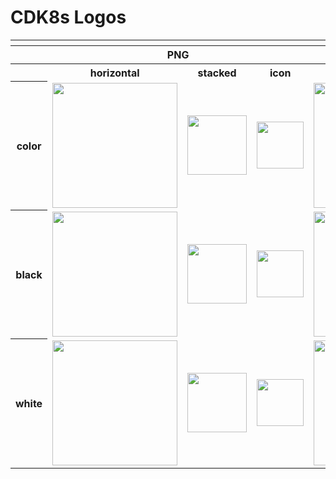 # CDK8s Logos

<table>
    <tr>
    	<th colspan="7"></th>
    </tr>
    <tr>
        <th></th>
        <th colspan="3">PNG</th>
        <th colspan="3">SVG</th>
    </tr>
    <tr>
        <th></th>
        <th>horizontal</th>
        <th>stacked</th>
        <th>icon</th>
        <th>horizontal</th>
        <th>stacked</th>
        <th>icon</th>
    </tr>
    <tr>
        <th>color</th>
        <td><img src="../horizontal/cdk8s.horizontal.color.png" width="200"></td>
        <td><img src="../stacked/cdk8s.stacked.color.png" width="95"></td>
        <td><img src="../icon/cdk8s.icon.color.png" width="75"></td>
        <td><img src="../horizontal/cdk8s.horizontal.color.svg" width="200"></td>
        <td><img src="../stacked/cdk8s.stacked.color.svg" width="95"></td>
        <td><img src="../icon/cdk8s.icon.color.svg" width="75"></td>
    </tr>
    <tr>
        <th>black</th>
        <td><img src="../horizontal/cdk8s.horizontal.black.png" width="200"></td>
        <td><img src="../stacked/cdk8s.stacked.black.png" width="95"></td>
        <td><img src="../icon/cdk8s.icon.black.png" width="75"></td>
        <td><img src="../horizontal/cdk8s.horizontal.black.svg" width="200"></td>
        <td><img src="../stacked/cdk8s.stacked.black.svg" width="95"></td>
        <td><img src="../icon/cdk8s.icon.black.svg" width="75"></td>
    </tr>
    <tr>
        <th>white</th>
        <td><img src="../horizontal/cdk8s.horizontal.white.png" width="200"></td>
        <td><img src="../stacked/cdk8s.stacked.white.png" width="95"></td>
        <td><img src="../icon/cdk8s.icon.white.png" width="75"></td>
        <td><img src="../horizontal/cdk8s.horizontal.white.svg" width="200"></td>
        <td><img src="../stacked/cdk8s.stacked.white.svg" width="95"></td>
        <td><img src="../icon/cdk8s.icon.white.svg" width="75"></td>
    </tr>
</table>
